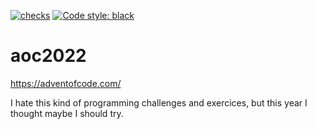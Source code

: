 [![checks](https://github.com/samharju/aoc2022/actions/workflows/linting.yml/badge.svg)](https://github.com/samharju/aoc2022/actions/workflows/linting.yml)
<a href="https://github.com/psf/black"><img alt="Code style: black" src="https://img.shields.io/badge/code%20style-black-000000.svg"></a>

# aoc2022
https://adventofcode.com/

I hate this kind of programming challenges and exercices, but this year I thought maybe I should try.
